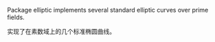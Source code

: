 Package elliptic implements several standard elliptic curves over prime fields.

实现了在素数域上的几个标准椭圆曲线。 







